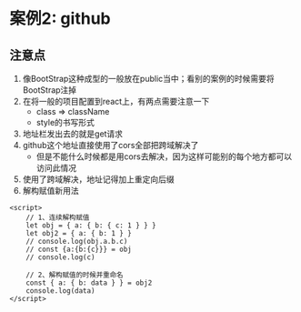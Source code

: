 # 案例2: github
## 注意点
1. 像BootStrap这种成型的一般放在public当中；看别的案例的时候需要将BootStrap注掉
2. 在将一般的项目配置到react上，有两点需要注意一下
    - class => className
    - style的书写形式
3. 地址栏发出去的就是get请求
4. github这个地址直接使用了cors全部把跨域解决了
    - 但是不能什么时候都是用cors去解决，因为这样可能别的每个地方都可以访问此情况
5. 使用了跨域解决，地址记得加上重定向后缀
6. 解构赋值新用法
```
<script>
    // 1、连续解构赋值
    let obj = { a: { b: { c: 1 } } }
    let obj2 = { a: { b: 1 } }
    // console.log(obj.a.b.c)
    // const {a:{b:{c}}} = obj
    // console.log(c)

    // 2、解构赋值的时候并重命名
    const { a: { b: data } } = obj2
    console.log(data)
</script>
```




